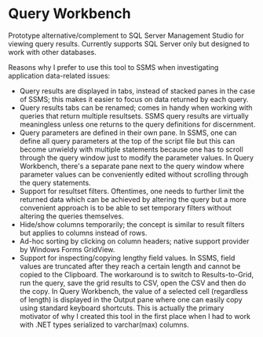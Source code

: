 # Query Workbench
Prototype alternative/complement to SQL Server Management Studio for viewing query results. Currently supports SQL Server only but designed to work with other databases.

Reasons why I prefer to use this tool to SSMS when investigating application data-related issues:
* Query results are displayed in tabs, instead of stacked panes in the case of SSMS; this makes it easier to focus on data returned by each query.
* Query results tabs can be renamed; comes in handy when working with queries that return multiple resultsets. SSMS query results are virtually meaningless unless one returns to the query definitions for discernment. 
* Query parameters are defined in their own pane. In SSMS, one can define all query parameters at the top of the script file but this can become unwieldy with multiple statements because one has to scroll through the query window just to modify the parameter values. In Query Workbench, there's a separate pane next to the query window where parameter values can be conveniently edited without scrolling through the query statements.
* Support for resultset filters. Oftentimes, one needs to further limit the returned data which can be achieved by altering the query but a more convenient approach is to be able to set temporary filters without altering the queries themselves.
* Hide/show columns temporarily; the concept is similar to result filters but applies to columns instead of rows.
* Ad-hoc sorting by clicking on column headers; native support provider by Windows Forms GridView.
* Support for inspecting/copying lengthy field values. In SSMS, field values are truncated after they reach a certain length and cannot be copied to the Clipboard. The workaround is to switch to Results-to-Grid, run the query, save the grid results to CSV, open the CSV and then do the copy. In Query Workbench, the value of a selected cell (regardless of length) is displayed in the Output pane where one can easily copy using standard keyboard shortcuts. This is actually the primary motivator of why I created this tool in the first place when I had to work with .NET types serialized to varchar(max) columns.
